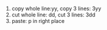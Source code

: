 1. copy whole line:yy, copy 3 lines: 3yy
2. cut whole line: dd, cut 3 lines: 3dd
3. paste: p in right place
